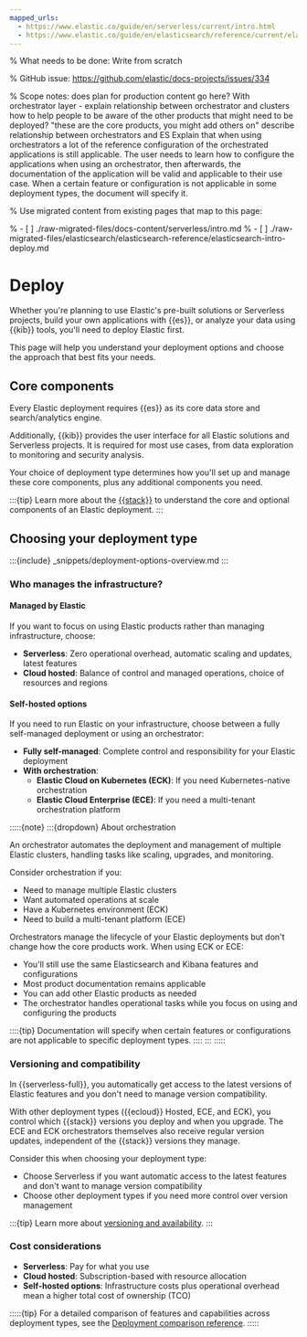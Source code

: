 ```yaml
---
mapped_urls:
  - https://www.elastic.co/guide/en/serverless/current/intro.html
  - https://www.elastic.co/guide/en/elasticsearch/reference/current/elasticsearch-intro-deploy.html
---
```


% What needs to be done: Write from scratch

% GitHub issue: https://github.com/elastic/docs-projects/issues/334

% Scope notes: does plan for production content go here?  With orchestrator layer - explain relationship between orchestrator and clusters  how to help people to be aware of the other products that might need to be deployed? "these are the core products, you might add others on"  describe relationship between orchestrators and ES  Explain that when using orchestrators a lot of the reference configuration of the orchestrated applications is still applicable. The user needs to learn how to configure the applications when using an orchestrator, then afterwards, the documentation of the application will be valid and applicable to their use case. When a certain feature or configuration is not applicable in some deployment types, the document will specify it.

% Use migrated content from existing pages that map to this page:

% - [ ] ./raw-migrated-files/docs-content/serverless/intro.md
% - [ ] ./raw-migrated-files/elasticsearch/elasticsearch-reference/elasticsearch-intro-deploy.md

# Deploy

Whether you're planning to use Elastic's pre-built solutions or Serverless projects, build your own applications with {{es}}, or analyze your data using {{kib}} tools, you'll need to deploy Elastic first.

This page will help you understand your deployment options and choose the approach that best fits your needs.

## Core components

Every Elastic deployment requires {{es}} as its core data store and search/analytics engine.

Additionally, {{kib}} provides the user interface for all Elastic solutions and Serverless projects. It is required for most use cases, from data exploration to monitoring and security analysis.

Your choice of deployment type determines how you'll set up and manage these core components, plus any additional components you need.

:::{tip}
Learn more about the [{{stack}}](/get-started/the-stack.md) to understand the core and optional components of an Elastic deployment.
:::

## Choosing your deployment type

:::{include} _snippets/deployment-options-overview.md
:::

### Who manages the infrastructure?

#### Managed by Elastic

If you want to focus on using Elastic products rather than managing infrastructure, choose:

- **Serverless**: Zero operational overhead, automatic scaling and updates, latest features
- **Cloud hosted**: Balance of control and managed operations, choice of resources and regions

#### Self-hosted options

If you need to run Elastic on your infrastructure, choose between a fully self-managed deployment or using an orchestrator:

- **Fully self-managed**: Complete control and responsibility for your Elastic deployment
- **With orchestration**:
  - **Elastic Cloud on Kubernetes (ECK)**: If you need Kubernetes-native orchestration
  - **Elastic Cloud Enterprise (ECE)**: If you need a multi-tenant orchestration platform

:::::{note}
:::{dropdown} About orchestration

An orchestrator automates the deployment and management of multiple Elastic clusters, handling tasks like scaling, upgrades, and monitoring.

Consider orchestration if you:
- Need to manage multiple Elastic clusters
- Want automated operations at scale
- Have a Kubernetes environment (ECK)
- Need to build a multi-tenant platform (ECE)

Orchestrators manage the lifecycle of your Elastic deployments but don't change how the core products work. When using ECK or ECE:
- You'll still use the same Elasticsearch and Kibana features and configurations
- Most product documentation remains applicable
- You can add other Elastic products as needed
- The orchestrator handles operational tasks while you focus on using and configuring the products

::::{tip}
Documentation will specify when certain features or configurations are not applicable to specific deployment types.
::::
:::
:::::

### Versioning and compatibility 

In {{serverless-full}}, you automatically get access to the latest versions of Elastic features and you don't need to manage version compatibility.

With other deployment types ({{ecloud}} Hosted, ECE, and ECK), you control which {{stack}} versions you deploy and when you upgrade. The ECE and ECK orchestrators themselves also receive regular version updates, independent of the {{stack}} versions they manage.

Consider this when choosing your deployment type:

- Choose Serverless if you want automatic access to the latest features and don't want to manage version compatibility
- Choose other deployment types if you need more control over version management

:::{tip}
Learn more about [versioning and availability](/get-started/versioning-availability.md). 
:::

### Cost considerations

- **Serverless**: Pay for what you use
- **Cloud hosted**: Subscription-based with resource allocation
- **Self-hosted options**: Infrastructure costs plus operational overhead mean a higher total cost of ownership (TCO)

:::::{tip}
For a detailed comparison of features and capabilities across deployment types, see the [Deployment comparison reference](./deploy/deployment-comparison.md).
:::::
